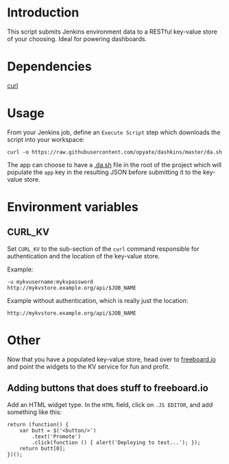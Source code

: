 # Introduction

This script submits Jenkins environment data to a RESTful key-value store of
your choosing. Ideal for powering dashboards.

# Dependencies

[curl](http://curl.haxx.se/)

# Usage

From your Jenkins job, define an `Execute Script` step which downloads the
script into your workspace:

    curl -o https://raw.githubusercontent.com/opyate/dashkins/master/da.sh


The app can choose to have a [.da.sh](.da.sh) file in the root of the project
which will populate the `app` key in the resulting JSON before submitting it to
the key-value store.

# Environment variables

## CURL_KV

Set `CURL_KV` to the sub-section of the `curl` command responsible for
authentication and the location of the key-value store.

Example:

    -u mykvusername:mykvpassword http://mykvstore.example.org/api/$JOB_NAME

Example without authentication, which is really just the location:

    http://mykvstore.example.org/api/$JOB_NAME

# Other

Now that you have a populated key-value store, head over to [freeboard.io](https://freeboard.io) and point the widgets to the KV service for fun and profit.

## Adding buttons that does stuff to freeboard.io

Add an HTML widget type. In the `HTML` field, click on `.JS EDITOR`, and add something like this:


    return (function() {
        var butt = $('<button/>')
            .text('Promote')
            .click(function () { alert('Deploying to test...'); });
        return butt[0];
    })();
